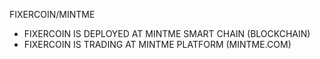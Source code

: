 <left>FIXERCOIN/MINTME 
</left>
<ul>
  <li>
    FIXERCOIN IS DEPLOYED AT MINTME SMART CHAIN (BLOCKCHAIN)
  </li>
  <li>
    FIXERCOIN IS TRADING AT MINTME PLATFORM (MINTME.COM)
  </li>
</ul>
